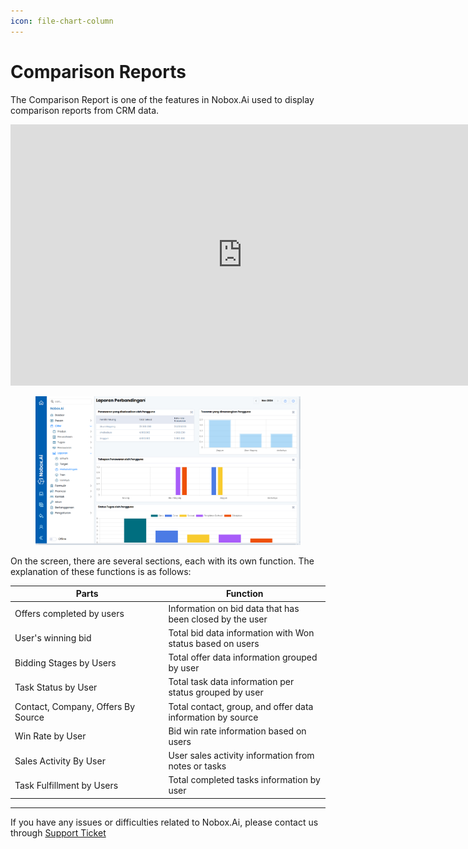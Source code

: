 ```yaml
---
icon: file-chart-column
---
```


# Comparison Reports

The Comparison Report is one of the features in Nobox.Ai used to display comparison reports from CRM data.

<iframe width="742" height="418" src="https://www.youtube.com/embed/h_bAurpA3hc/" title="01. Instalasi NoBox Desktop" frameborder="0" allow="accelerometer; autoplay; clipboard-write; encrypted-media; gyroscope; picture-in-picture; web-share" referrerpolicy="strict-origin-when-cross-origin" allowfullscreen></iframe>

<figure><img src="../../.gitbook/assets/3. Laporan Perbandingan.png" alt=""><figcaption></figcaption></figure>

On the screen, there are several sections, each with its own function. The explanation of these functions is as follows:

<table><thead><tr><th width="231.4000244140625">Parts</th><th>Function</th></tr></thead><tbody><tr><td>Offers completed by users</td><td>Information on bid data that has been closed by the user</td></tr><tr><td>User's winning bid</td><td>Total bid data information with Won status based on users</td></tr><tr><td>Bidding Stages by Users</td><td>Total offer data information grouped by user</td></tr><tr><td>Task Status by User</td><td>Total task data information per status grouped by user</td></tr><tr><td>Contact, Company, Offers By Source</td><td>Total contact, group, and offer data information by source</td></tr><tr><td>Win Rate by User</td><td>Bid win rate information based on users</td></tr><tr><td>Sales Activity By User</td><td>User sales activity information from notes or tasks</td></tr><tr><td>Task Fulfillment by Users</td><td>Total completed tasks information by user</td></tr></tbody></table>

---

If you have any issues or difficulties related to Nobox.Ai, please contact us through [Support Ticket](https://crm.nobox.ai/clients/tickets)
